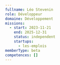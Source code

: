 ```yaml
---
fullname: Léo Stevenin
role: Développeur
domaine: Développement
missions:
  - start: 2023-11-21
    end: 2025-12-31
    status: independent
    startups:
      - les-emplois
memberType: beta
competences: []
---
```

